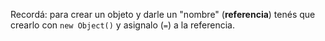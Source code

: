 Recordá: para crear un objeto y darle un "nombre" (**referencia**) tenés que crearlo con `new Object()` y asignalo (`=`) a la referencia.